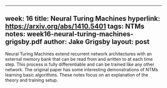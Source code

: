   ---
  week: 16
  title: Neural Turing Machines
  hyperlink: https://arxiv.org/abs/1410.5401
  tags: NTMs
  notes: week16-neural-turing-machines-grigsby.pdf
  author: Jake Grigsby
  layout: post
  ---

Neural Turing Machines extend recurrent network architectures with an external memory bank that can be read from and written to at each time step. This process is fully differentiable and can be trained like any other network. The original paper has some interesting demonstrations of NTMs learning basic algorithms. These notes focus on an explanation of the theory and training setup.
